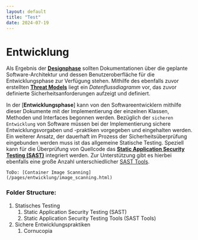 ```yaml
---
layout: default
title: "Test"
date: 2024-07-19
---
```


# Entwicklung

Als Ergebnis der [**Designphase**](/pages/) sollten Dokumentationen über die geplante Software-Architektur und dessen Benutzeroberfläche für die Entwicklungsphase zur Verfügung stehen. Mithilfe des ebenfalls zuvor erstellten [**Threat Models**](/pages/...) liegt ein *Datenflussdiagramm* vor, das zuvor definierte Sicherheitsanforderungen aufzeigt und definiert. 

In der [**Entwicklungsphase**] kann von den Softwareentwicklern mithilfe dieser Dokumente  mit der Implementierung der einzelnen Klassen, Methoden und Interfaces begonnen werden. 
Bezüglich der `sicheren Entwicklung` von Software müssen bei der Implementierung sichere Entwicklungsvorgaben und -praktiken vorgegeben und eingehalten werden. Ein weiterer Ansatz, der dauerhaft im Prozess der Sicherheitsüberprüfung eingebunden werden muss ist das allgemeine Statische Testing. Speziell kann für die Überprüfung von Quellcode das [**Static Application Security Testing (SAST)**](/pages/...) integriert werden. Zur Unterstützung gibt es hierbei ebenfalls eine große Anzahl unterschiedlicher [SAST Tools](/pages/entwicklung/sast_sca.html).


`ToDo: [Container Image Scanning](/pages/entwicklung/image_scanning.html)`

### Folder Structure:
1. Statisches Testing
    1. Static Application Security Testing (SAST)
    2. Static Application Security Testing Tools (SAST Tools) 
2.  Sichere Entwicklungspraktiken
    1. Cornucopia